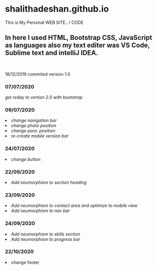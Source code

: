 # shalithadeshan.github.io
This is My Personal WEB SITE...! CODE 


<h2>In here I used HTML, Bootstrap CSS, JavaScript as languages also my text editer was VS Code, Sublime text and intelliJ IDEA.</h2>
<br>

<P>18/12/2019 commited version 1.0</P>

<h3>07/07/2020</h3>
<em>get reday to vertion 2.0 with bootstrap</em>

<h3>09/07/2020</h3>
<li><em>change navigation bar</em></li>
<li><em>change photo position</em></li>
<li><em>change para. position</em></li>
<li><em>re-create mobile version bar</em></li>

<h3>24/07/2020</h3>
<li><em>change button</em></li>

<h3>22/09/2020</h3>
<li><em>Add neumorphism to section heading</em></li>

<h3>23/09/2020</h3>
<li><em>Add neumorphism to contact area and optimize to mobile view</em></li>
<li><em>Add neumorphism to nav bar</em></li>

<h3>24/09/2020</h3>
<li><em>Add neumorphism to skills section</em></li>
<li><em>Add neumorphism to progress bar</em></li>

<h3>22/10/2020</h3>
<li>change footer</li>